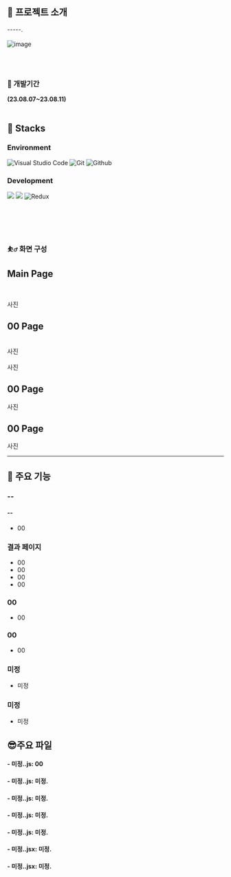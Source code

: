 ## :bicyclist: 프로젝트 소개

-----. 
<br/>
<br/>
![image](https://github.com/HojinLim/team_one/assets/69897998/dd598582-9545-4687-aaee-42f8624807ff)


<br/>
<br/>


### :boxing_glove: 개발기간

**(23.08.07~23.08.11)**
<br/><br/>

## :paperclip: Stacks

### Environment

![Visual Studio Code](https://img.shields.io/badge/Visual%20Studio%20Code-007ACC?style=for-the-badge&logo=Visual%20Studio%20Code&logoColor=white)
![Git](https://img.shields.io/badge/Git-F05032?style=for-the-badge&logo=Git&logoColor=white)
![Github](https://img.shields.io/badge/GitHub-181717?style=for-the-badge&logo=GitHub&logoColor=white)



### Development

<img src="https://img.shields.io/badge/React-61DAFB?style=for-the-badge&logo=React&logoColor=white"/> <img src="https://img.shields.io/badge/firebase-FFCA28?style=for-the-badge&logo=firebase&logoColor=white"/> 
![Redux](https://img.shields.io/badge/Redux-764ABC?style=for-the-badge&logo=Redux&logoColor=purple)
#
<br/><br/>

### :bouncing_ball_man: 화면 구성

## Main Page
<br/>

사진


## 00 Page
<br/>
사진

<br/>
<br/>
사진




## 00 Page

사진


## 00 Page

사진

---

## :partying_face: 주요 기능

### --

#### --

- 00


### 결과 페이지

- 00
- 00
- 00
- 00

### 00
- 00

### 00

- 00

### 미정

- 미정

### 미정

- 미정

## :sunglasses:주요 파일

#### - 미정..js: 00
#### - 미정..js: 미정.
#### - 미정..js: 미정.
#### - 미정..js: 미정.
#### - 미정..js: 미정.
#### - 미정..jsx: 미정.
#### - 미정..jsx: 미정.


<br/><br/>

<br/><br/>
